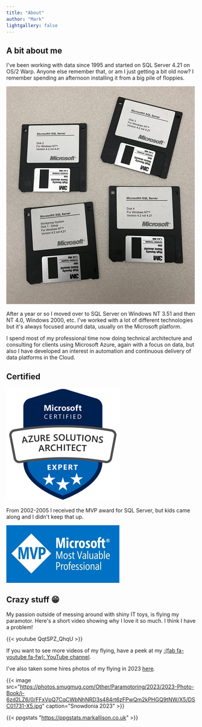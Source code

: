 ```yaml
---
title: "About"
author: "Mark"
lightgallery: false
---
```


## A bit about me

I've been working with data since 1995 and started on SQL Server 4.21 on OS/2 Warp. Anyone else remember that, or am I just getting a bit old now? I remember spending an afternoon installing it from a big pile of floppies. 

![I remember a bigger pile of floppies than this though](floppies.jpg)

After a year or so I moved over to SQL Server on Windows NT 3.51 and then NT 4.0, Windows 2000, etc. I've worked with a lot of different technologies but it's always focused around data, usually on the Microsoft platform.

I spend most of my professional time now doing technical architecture and consulting for clients using Microsoft Azure, again with a focus on data, but also I have developed an interest in automation and continuous delivery of data platforms in the Cloud.

## Certified

[![Click to Verify Azure Architect Expert](azure-solutions-architect-expert-300x300.png)](https://www.youracclaim.com/badges/513d9704-2878-4fd0-b0e7-f43a423af51c/linked_in)

From 2002-2005 I received the MVP award for SQL Server, but kids came along and I didn't keep that up.

![MVP](mvp-banner-fb-300.jpg)

## Crazy stuff 😁

My passion outside of messing around with shiny IT toys, is flying my paramotor. Here's a short video showing why I love it so much. I think I have a problem!

{{< youtube QqtSPZ_QhqU >}}

If you want to see more videos of my flying, have a peek at my [:(fab fa-youtube fa-fw): YouTube channel](https://www.youtube.com/@markallisonparamotor).

I've also taken some hires photos of my flying in 2023 [here](https://markallison.smugmug.com/Other/Paramotoring/2023/2023-Photo-Book/).

{{< image src="https://photos.smugmug.com/Other/Paramotoring/2023/2023-Photo-Book/i-6zd2LZ6/0/FFxVpQ7CqCWbNhNRD3s484rt6zFPwQm2kPHGQ9tNW/X5/DSC01731-X5.jpg" caption="Snowdonia 2023" >}}

{{< ppgstats "https://ppgstats.markallison.co.uk" >}}
